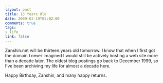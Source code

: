 ```yaml
--- 
layout: post
title: 13 Years Old
date: 2009-02-19T03:02:00
comments: true
tags:
- life
link: false
---
```

Zanshin.net will be thirteen years old tomorrow. I know that when I first got the domain I never imagined I would still be actively hosting a web site more than a decade later. The oldest blog postings go back to December 1999, so I've been archiving my life for almost a decade here.

Happy Birthday, Zanshin, and many happy returns.
